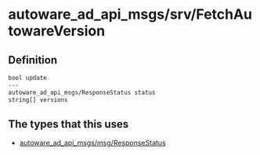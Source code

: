 # autoware_ad_api_msgs/srv/FetchAutowareVersion

## Definition

```txt
bool update
---
autoware_ad_api_msgs/ResponseStatus status
string[] versions
```

## The types that this uses

- [autoware_ad_api_msgs/msg/ResponseStatus](../../autoware_ad_api_msgs/msg/response_status.md)

